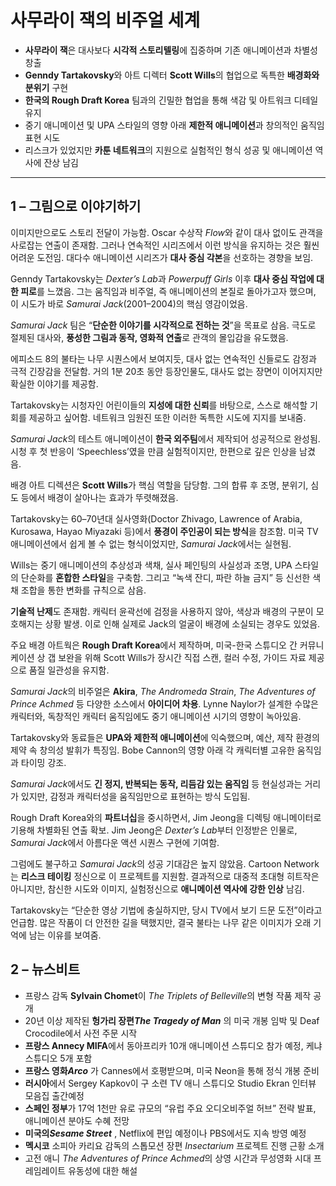 # 사무라이 잭의 비주얼 세계


* **사무라이 잭**은 대사보다 **시각적 스토리텔링**에 집중하며 기존 애니메이션과 차별성 창출
* **Genndy Tartakovsky**와 아트 디렉터 **Scott Wills**의 협업으로 독특한 **배경화와 분위기** 구현
* **한국의 Rough Draft Korea** 팀과의 긴밀한 협업을 통해 색감 및 아트워크 디테일 유지
* 중기 애니메이션 및 UPA 스타일의 영향 아래 **제한적 애니메이션**과 창의적인 움직임 표현 시도
* 리스크가 있었지만 **카툰 네트워크**의 지원으로 실험적인 형식 성공 및 애니메이션 역사에 잔상 남김

---

1 – 그림으로 이야기하기
--------------

이미지만으로도 스토리 전달이 가능함. Oscar 수상작 *Flow*와 같이 대사 없이도 관객을 사로잡는 연출이 존재함. 그러나 연속적인 시리즈에서 이런 방식을 유지하는 것은 훨씬 어려운 도전임. 대다수 애니메이션 시리즈가 **대사 중심 각본**을 선호하는 경향을 보임.

Genndy Tartakovsky는 *Dexter’s Lab*과 *Powerpuff Girls* 이후 **대사 중심 작업에 대한 피로**를 느꼈음. 그는 움직임과 비주얼, 즉 애니메이션의 본질로 돌아가고자 했으며, 이 시도가 바로 *Samurai Jack*(2001–2004)의 핵심 영감이었음.

*Samurai Jack* 팀은 “**단순한 이야기를 시각적으로 전하는 것**”을 목표로 삼음. 극도로 절제된 대사와, **풍성한 그림과 동작, 영화적 연출**로 관객의 몰입감을 유도했음.

에피소드 8의 불타는 나무 시퀀스에서 보여지듯, 대사 없는 연속적인 신들로도 감정과 극적 긴장감을 전달함. 거의 1분 20초 동안 등장인물도, 대사도 없는 장면이 이어지지만 확실한 이야기를 제공함.

Tartakovsky는 시청자인 어린이들의 **지성에 대한 신뢰**를 바탕으로, 스스로 해석할 기회를 제공하고 싶어함. 네트워크 임원진 또한 이러한 독특한 시도에 지지를 보내줌.

*Samurai Jack*의 테스트 애니메이션이 **한국 외주팀**에서 제작되어 성공적으로 완성됨. 시청 후 첫 반응이 ‘Speechless’였을 만큼 실험적이지만, 한편으로 깊은 인상을 남겼음.

배경 아트 디렉션은 **Scott Wills**가 핵심 역할을 담당함. 그의 합류 후 조명, 분위기, 심도 등에서 배경이 살아나는 효과가 뚜렷해졌음.

Tartakovsky는 60–70년대 실사영화(Doctor Zhivago, Lawrence of Arabia, Kurosawa, Hayao Miyazaki 등)에서 **풍경이 주인공이 되는 방식**을 참조함. 미국 TV 애니메이션에서 쉽게 볼 수 없는 형식이었지만, *Samurai Jack*에서는 실현됨.

Wills는 중기 애니메이션의 추상성과 색채, 실사 페인팅의 사실성과 조명, UPA 스타일의 단순화를 **혼합한 스타일**을 구축함. 그리고 “녹색 잔디, 파란 하늘 금지” 등 신선한 색채 조합을 통한 변화를 규칙으로 삼음.

**기술적 난제**도 존재함. 캐릭터 윤곽선에 검정을 사용하지 않아, 색상과 배경의 구분이 모호해지는 상황 발생. 이로 인해 실제로 Jack의 얼굴이 배경에 소실되는 경우도 있었음.

주요 배경 아트웍은 **Rough Draft Korea**에서 제작하며, 미국-한국 스튜디오 간 커뮤니케이션 상 갭 보완을 위해 Scott Wills가 장시간 직접 스캔, 컬러 수정, 가이드 자료 제공으로 품질 일관성을 유지함.

*Samurai Jack*의 비주얼은 **Akira**, *The Andromeda Strain*, *The Adventures of Prince Achmed* 등 다양한 소스에서 **아이디어 차용**. Lynne Naylor가 설계한 수많은 캐릭터와, 독창적인 캐릭터 움직임에도 중기 애니메이션 시기의 영향이 녹아있음.

Tartakovsky와 동료들은 **UPA와 제한적 애니메이션**에 익숙했으며, 예산, 제작 환경의 제약 속 창의성 발휘가 특징임. Bobe Cannon의 영향 아래 각 캐릭터별 고유한 움직임과 타이밍 강조.

*Samurai Jack*에서도 **긴 정지, 반복되는 동작, 리듬감 있는 움직임** 등 현실성과는 거리가 있지만, 감정과 캐릭터성을 움직임만으로 표현하는 방식 도입됨.

Rough Draft Korea와의 **파트너십**을 중시하면서, Jim Jeong을 디렉팅 애니메이터로 기용해 차별화된 연출 확보. Jim Jeong은 *Dexter’s Lab*부터 인정받은 인물로, *Samurai Jack*에서 아름다운 액션 시퀀스 구현에 기여함.

그럼에도 불구하고 *Samurai Jack*의 성공 기대감은 높지 않았음. Cartoon Network는 **리스크 테이킹** 정신으로 이 프로젝트를 지원함. 결과적으로 대중적 초대형 히트작은 아니지만, 참신한 시도와 이미지, 실험정신으로 **애니메이션 역사에 강한 인상** 남김.

Tartakovsky는 “단순한 영상 기법에 충실하지만, 당시 TV에서 보기 드문 도전”이라고 언급함. 많은 작품이 더 안전한 길을 택했지만, 결국 불타는 나무 같은 이미지가 오래 기억에 남는 이유를 보여줌.

2 – 뉴스비트
--------

* 프랑스 감독 **Sylvain Chomet**이 *The Triplets of Belleville*의 변형 작품 제작 공개
* 20년 이상 제작된 **헝가리 장편*The Tragedy of Man*** 의 미국 개봉 임박 및 Deaf Crocodile에서 사전 주문 시작
* **프랑스 Annecy MIFA**에서 동아프리카 10개 애니메이션 스튜디오 참가 예정, 케냐 스튜디오 5개 포함
* **프랑스 영화*Arco*** 가 Cannes에서 호평받으며, 미국 Neon을 통해 정식 개봉 준비
* **러시아**에서 Sergey Kapkov이 구 소련 TV 애니 스튜디오 Studio Ekran 인터뷰 모음집 출간예정
* **스페인 정부**가 17억 1천만 유로 규모의 “유럽 주요 오디오비주얼 허브” 전략 발표, 애니메이션 분야도 수혜 전망
* **미국의*Sesame Street*** , Netflix에 편입 예정이나 PBS에서도 지속 방영 예정
* **멕시코** 소피아 카리요 감독의 스톱모션 장편 *Insectarium* 프로젝트 진행 근황 소개
* 고전 애니 *The Adventures of Prince Achmed*의 상영 시간과 무성영화 시대 프레임레이트 유동성에 대한 해설
